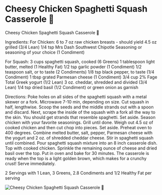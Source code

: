 # Cheesy Chicken Spaghetti Squash Casserole 🧀

Cheesy Chicken Spaghetti Squash Casserole 🧀

Ingredients: 
For Chicken:
6 to 7 oz raw chicken breasts - should yield 4.5 oz grilled (3/4 Lean)
1/4 tsp Mrs Dash Southwest Chipotle Seasoning or seasoning of your choice (1 Condiment)

For Squash: 
3 cups spaghetti squash, cooked (6 Greens)
1 tablespoon light butter, melted (1 Healthy Fat)
1/2 tsp garlic powder (1 Condiment)
1/2 teaspoon salt, or to taste (2 Condiments)
1/8 tsp black pepper, to taste (1/4 Condiment)
1 tbsp grated Parmesan cheese (1 Condiment)
3/4 cup 2% Fage Total Greek yogurt (1/2 Lean)
3 oz. cheddar, shredded and divided (3/4 Lean)
1/4 tsp dried basil (1/2 Condiment) or green onion as garnish

Directions:
Poke holes on all sides of the spaghetti squash with a metal skewer or a fork. Microwave 7-10 min, depending on size. Cut squash in half, lengthwise. Scoop the seeds and the middle strands out with a spoon and discard. Next, scrape the inside of the squash with a fork all the way to the skin. You should get strands that resemble spaghetti. Set aside.
Season chicken with your favorite seasonings. Grill until done. Weigh out 4.5 oz of cooked chicken and then cut chop into pieces. Set aside.
Preheat oven to 400 degrees. Combine melted butter, salt, pepper, Parmesan cheese with the yogurt and 2 oz. of shredded cheddar cheese. Stir in spaghetti squash until combined. Pour spaghetti squash mixture into an 8 inch casserole dish. Top with cooked chicken. Sprinkle the remaining ounce of cheese and dried basil over the top. Put in oven and bake for 30 minutes. The casserole is ready when the top is a light golden brown, which makes for a crunchy crust! Serve immediately.

2 Servings with 1 Lean, 3 Greens, 2.8 Condiments and 1/2 Healthy Fat per serving

![Cheesy Chicken Spaghetti Squash Casserole 🧀](images/Cheesy%20Chicken%20Spaghetti%20Squash%20Casserole%20🧀.png)


